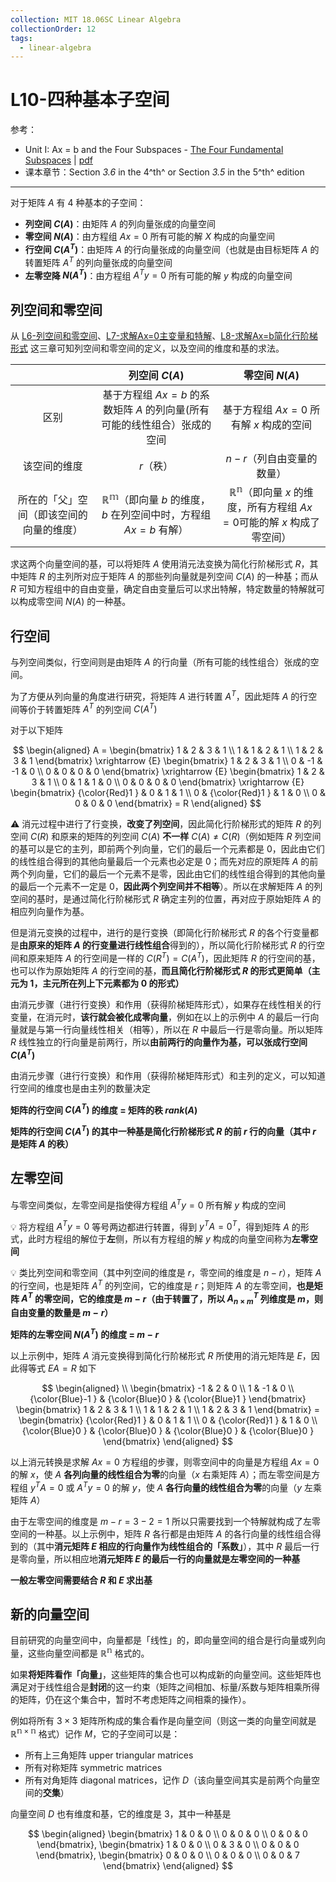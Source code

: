 ```yaml
---
collection: MIT 18.06SC Linear Algebra
collectionOrder: 12
tags:
  - linear-algebra
---
```


# L10-四种基本子空间

参考：

* Unit I: Ax = b and the Four Subspaces - [The Four Fundamental Subspaces](https://ocw.mit.edu/courses/mathematics/18-06sc-linear-algebra-fall-2011/ax-b-and-the-four-subspaces/the-four-fundamental-subspaces/) | [pdf](./attachments/MIT18_06SCF11_Ses1.10sum.pdf)
* 课本章节：Section *3.6* in the 4^th^ or Section *3.5* in the 5^th^ edition

---

对于矩阵 $A$ 有 4 种基本的子空间：

* **列空间 $C(A)$**：由矩阵 $A$ 的列向量张成的向量空间
* **零空间 $N(A)$**：由方程组 $Ax=0$ 所有可能的解 $X$ 构成的向量空间
* **行空间 $C(A^{T})$**：由矩阵 $A$ 的行向量张成的向量空间（也就是由目标矩阵 $A$ 的转置矩阵 $A^{T}$ 的列向量张成的向量空间
* **左零空降 $N(A^{T})$**：由方程组 $A^{T}y=0$ 所有可能的解 $y$ 构成的向量空间

## 列空间和零空间
从 [L6-列空间和零空间](./L6-列空间和零空间.md)、[L7-求解Ax=0主变量和特解](./L7-求解Ax=0主变量和特解.md)、[L8-求解Ax=b简化行阶梯形式](./L8-求解Ax=b简化行阶梯形式.md) 这三章可知列空间和零空间的定义，以及空间的维度和基的求法。


| | 列空间 $C(A)$ | 零空间 $N(A)$ |
| :---: | :---: | :---: |
| 区别 | 基于方程组 $Ax=b$ 的系数矩阵 $A$ 的列向量(所有可能的线性组合）张成的空间 | 基于方程组 $Ax=0$ 所有解 $x$ 构成的空间 |
| 该空间的维度 | $r$（秩） | $n-r$（列自由变量的数量） |
| 所在的「父」空间（即该空间的向量的维度） | $\mathbb{R^{m}}$（即向量 $b$ 的维度，$b$ 在列空间中时，方程组 $Ax=b$ 有解）| $\mathbb{R^{n}}$（即向量 $x$ 的维度，所有方程组 $Ax=0$可能的解 $x$ 构成了零空间） |

求这两个向量空间的基，可以将矩阵 $A$ 使用消元法变换为简化行阶梯形式 $R$，其中矩阵 $R$ 的主列所对应于矩阵 $A$ 的那些列向量就是列空间 $C(A)$ 的一种基；而从 $R$ 可知方程组中的自由变量，确定自由变量后可以求出特解，特定数量的特解就可以构成零空间 $N(A)$ 的一种基。

## 行空间
与列空间类似，行空间则是由矩阵 $A$ 的行向量（所有可能的线性组合）张成的空间。

为了方便从列向量的角度进行研究，将矩阵 $A$ 进行转置 $A^{T}$，因此矩阵 $A$ 的行空间等价于转置矩阵 $A^{T}$ 的列空间 $C(A^{T})$

对于以下矩阵

<!-- #region-->
$$
\begin{aligned}
A =
\begin{bmatrix}
  1 & 2 & 3 & 1 \\
  1 & 1 & 2 & 1 \\
  1 & 2 & 3 & 1
\end{bmatrix}
\xrightarrow
{E}
\begin{bmatrix}
  1 & 2 & 3 & 1 \\
  0 & -1 & -1 & 0 \\
  0 & 0 & 0 & 0
\end{bmatrix}
\xrightarrow
{E}
\begin{bmatrix}
  1 & 2 & 3 & 1 \\
  0 & 1 & 1 & 0 \\
  0 & 0 & 0 & 0
\end{bmatrix}
\xrightarrow
{E}
\begin{bmatrix}
  {\color{Red}1 }  & 0 & 1 & 1 \\
  0 & {\color{Red}1 } & 1 & 0 \\
  0 & 0 & 0 & 0
\end{bmatrix}
= R
\end{aligned}
$$
<!-- #endregion -->

:warning: 消元过程中进行了行变换，**改变了列空间**，因此简化行阶梯形式的矩阵 $R$ 的列空间 $C(R)$ 和原来的矩阵的列空间 $C(A)$ **不一样** $C(A) \neq C(R)$（例如矩阵 $R$ 列空间的基可以是它的主列，即前两个列向量，它们的最后一个元素都是 $0$，因此由它们的线性组合得到的其他向量最后一个元素也必定是 $0$；而先对应的原矩阵 $A$ 的前两个列向量，它们的最后一个元素不是零，因此由它们的线性组合得到的其他向量的最后一个元素不一定是 $0$，**因此两个列空间并不相等**）。所以在求解矩阵 $A$ 的列空间的基时，是通过简化行阶梯形式 $R$ 确定主列的位置，再对应于原始矩阵 $A$ 的相应列向量作为基。

但是消元变换的过程中，进行的是行变换（即简化行阶梯形式 $R$ 的各个行变量都是**由原来的矩阵 $A$ 的行变量进行线性组合**得到的），所以简化行阶梯形式 $R$ 的行空间和原来矩阵 $A$ 的行空间是一样的 $C(R^{T})=C(A^{T})$，因此矩阵 $R$ 的行空间的基，也可以作为原始矩阵 $A$ 的行空间的基，**而且简化行阶梯形式 $R$ 的形式更简单（主元为 $1$，主元所在列上下元素都为 $0$ 的形式）**

由消元步骤（进行行变换）和作用（获得阶梯矩阵形式），如果存在线性相关的行变量，在消元时，**该行就会被化成零向量**，例如在以上的示例中 $A$ 的最后一行向量就是与第一行向量线性相关（相等），所以在 $R$ 中最后一行是零向量。所以矩阵 $R$ 线性独立的行向量是前两行，所以**由前两行的向量作为基，可以张成行空间 $C(A^{T})$**



由消元步骤（进行行变换）和作用（获得阶梯矩阵形式）和主列的定义，可以知道行空间的维度也是由主列的数量决定

**矩阵的行空间 $C(A^{T})$ 的维度 = 矩阵的秩 $rank(A)$**

**矩阵的行空间 $C(A^{T})$ 的其中一种基是简化行阶梯形式 $R$ 的前 $r$ 行的向量（其中 $r$ 是矩阵 $A$ 的秩）**

## 左零空间
与零空间类似，左零空间是指使得方程组 $A^{T}y=0$ 所有解 $y$ 构成的空间

:bulb: 将方程组 $A^{T}y=0$ 等号两边都进行转置，得到 $y^{T}A=0^{T}$，得到矩阵 $A$ 的形式，此时方程组的解位于**左**侧，所以有方程组的解 $y$ 构成的向量空间称为**左零空间**

:bulb: 类比列空间和零空间（其中列空间的维度是 $r$，零空间的维度是 $n-r$），矩阵 $A$ 的行空间，也是矩阵 $A^{T}$ 的列空间，它的维度是 $r$；则矩阵 $A$ 的左零空间，**也是矩阵 $A^{T}$ 的零空间，它的维度是 $m-r$（由于转置了，所以 $A^{T}_{n \times m}$ 列维度是 $m$，则自由变量的数量是 $m-r$）**

**矩阵的左零空间 $N(A^{T})$ 的维度 = $m-r$**

以上示例中，矩阵 $A$ 消元变换得到简化行阶梯形式 $R$ 所使用的消元矩阵是 $E$，因此得等式 $EA= R$ 如下

<!-- #region-->
$$
\begin{aligned}
 \\
\begin{bmatrix}
  -1 & 2 & 0 \\
  1 & -1 & 0 \\
  {\color{Blue}-1 } & {\color{Blue}0 } & {\color{Blue}1 }
\end{bmatrix}
\begin{bmatrix}
  1 & 2 & 3 & 1 \\
  1 & 1 & 2 & 1 \\
  1 & 2 & 3 & 1
\end{bmatrix} =
\begin{bmatrix}
  {\color{Red}1 } & 0 & 1 & 1 \\
  0 & {\color{Red}1 } & 1 & 0 \\
  {\color{Blue}0 } & {\color{Blue}0 } & {\color{Blue}0 } & {\color{Blue}0 }
\end{bmatrix}
\end{aligned}
$$
<!-- #endregion -->

以上消元转换是求解 $Ax=0$ 方程组的步骤，则零空间中的向量是方程组 $Ax=0$ 的解 $x$，使 $A$ **各列向量的线性组合为零**的向量（$x$ 右乘矩阵 $A$）；而左零空间是方程组 $y^{T}A=0$ 或 $A^{T}y=0$ 的解 $y$，使 $A$ **各行向量的线性组合为零**的向量（$y$ 左乘矩阵 $A$）

由于左零空间的维度是 $m-r=3-2=1$ 所以只需要找到一个特解就构成了左零空间的一种基。以上示例中，矩阵 $R$ 各行都是由矩阵 $A$ 的各行向量的线性组合得到的（其中**消元矩阵 $E$ 相应的行向量作为线性组合的「系数」**），其中 $R$ 最后一行是零向量，所以相应地**消元矩阵 $E$ 的最后一行的向量就是左零空间的一种基**

**一般左零空间需要结合 $R$ 和 $E$ 求出基**

## 新的向量空间
目前研究的向量空间中，向量都是「线性」的，即向量空间的组合是行向量或列向量，这些向量空间都是 $\mathbb{R^{n}}$ 格式的。

如果**将矩阵看作「向量」**，这些矩阵的集合也可以构成新的向量空间。这些矩阵也满足对于线性组合是**封闭**的这一约束（矩阵之间相加、标量/系数与矩阵相乘所得的矩阵，仍在这个集合中，暂时不考虑矩阵之间相乘的操作）。

例如将所有 $3 \times 3$ 矩阵所构成的集合看作是向量空间（则这一类的向量空间就是 $\mathbb{R^{n \times n}}$ 格式）记作 $M$，它的子空间可以是：

* 所有上三角矩阵 upper triangular matrices
* 所有对称矩阵 symmetric matrices
* 所有对角矩阵 diagonal matrices，记作 $D$（该向量空间其实是前两个向量空间的**交集**）

向量空间 $D$ 也有维度和基，它的维度是 $3$，其中一种基是

<!-- #region-->
$$
\begin{aligned}
\begin{bmatrix}
  1 & 0 & 0 \\
  0 & 0 & 0 \\
  0 & 0 & 0
\end{bmatrix},
\begin{bmatrix}
  1 & 0 & 0 \\
  0 & 3 & 0 \\
  0 & 0 & 0
\end{bmatrix},
\begin{bmatrix}
  0 & 0 & 0 \\
  0 & 0 & 0 \\
  0 & 0 & 7
\end{bmatrix}
\end{aligned}
$$
<!-- #endregion -->
